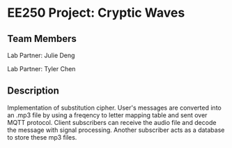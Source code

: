 # EE250 Project: Cryptic Waves

## Team Members

Lab Partner: Julie Deng

Lab Partner: Tyler Chen

## Description
Implementation of substitution cipher. User's messages are converted into an .mp3 file by using a freqency to letter mapping table and sent over MQTT protocol. Client subscribers can receive the audio file and decode the message with signal processing. Another subscriber acts as a database to store these mp3 files. 
